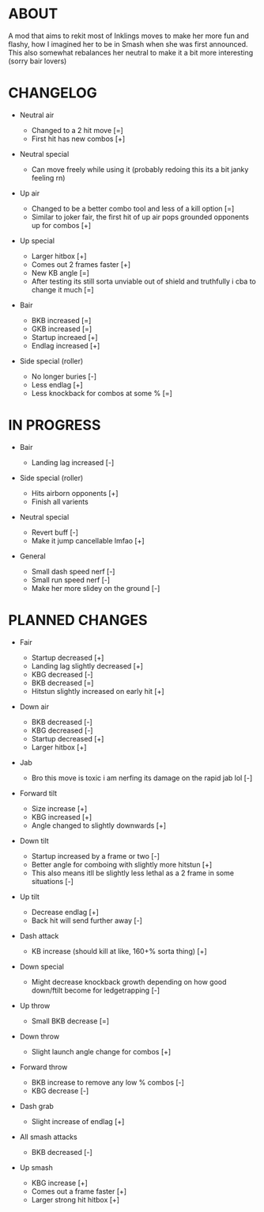 # ABOUT

A mod that aims to rekit most of Inklings moves to make her more fun and flashy, how I imagined her to be in Smash when she was first announced. This also somewhat rebalances her neutral to make it a bit more interesting (sorry bair lovers)

# CHANGELOG

- Neutral air 
    - Changed to a 2 hit move [=]
    - First hit has new combos [+]

- Neutral special
    - Can move freely while using it (probably redoing this its a bit janky feeling rn)

- Up air 
    - Changed to be a better combo tool and less of a kill option [=]
    - Similar to joker fair, the first hit of up air pops grounded opponents up for combos [+]

- Up special
    - Larger hitbox [+]
    - Comes out 2 frames faster [+]
    - New KB angle [=]
    - After testing its still sorta unviable out of shield and truthfully i cba to change it much [=]

- Bair 
    - BKB increased [=]
    - GKB increased [=]
    - Startup increaed [+]
    - Endlag increased [+]

- Side special (roller)
    - No longer buries [-]
    - Less endlag [+]
    - Less knockback for combos at some % [=]

# IN PROGRESS

- Bair
    - Landing lag increased [-]

- Side special (roller)
    - Hits airborn opponents [+]
    - Finish all varients

- Neutral special
    - Revert buff [-]
    - Make it jump cancellable lmfao [+]

- General
    - Small dash speed nerf [-]
    - Small run speed nerf [-]
    - Make her more slidey on the ground [-]

# PLANNED CHANGES


- Fair
    - Startup decreased [+]
    - Landing lag slightly decreased [+]
    - KBG decreased [-]
    - BKB decreased [=]
    - Hitstun slightly increased on early hit [+]

- Down air
    - BKB decreased [-]
    - KBG decreased [-]
    - Startup decreased [+]
    - Larger hitbox [+]

- Jab
    - Bro this move is toxic i am nerfing its damage on the rapid jab lol [-]

- Forward tilt
    - Size increase [+]
    - KBG increased [+]
    - Angle changed to slightly downwards [+]

- Down tilt
    - Startup increased by a frame or two [-]
    - Better angle for comboing with slightly more hitstun [+]
    - This also means itll be slightly less lethal as a 2 frame in some situations [-]

- Up tilt
    - Decrease endlag [+]
    - Back hit will send further away [-]

- Dash attack
    - KB increase (should kill at like, 160+% sorta thing) [+]


- Down special
    - Might decrease knockback growth depending on how good down/ftilt become for ledgetrapping [-]

- Up throw
    - Small BKB decrease [=]

- Down throw
    - Slight launch angle change for combos [+]

- Forward throw
    - BKB increase to remove any low % combos [-]
    - KBG decrease [-]

- Dash grab
    - Slight increase of endlag [+]

- All smash attacks
    - BKB decreased [-]

- Up smash
    - KBG increase [+]
    - Comes out a frame faster [+]
    - Larger strong hit hitbox [+]
